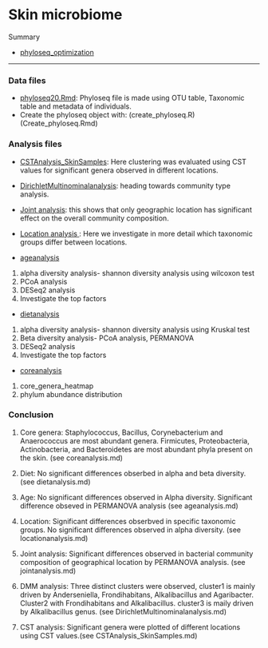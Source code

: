 # Skin microbiome


Summary
* [phyloseq_optimization](phyloseq_optimization.md) 
----------------------------------------------------------------------------

### Data files

* [phyloseq20.Rmd](phyloseq20.Rmd): Phyloseq file is made using OTU table, 
Taxonomic table and metadata of individuals.
* Create the phyloseq object with: (create_phyloseq.R) (Create_phyloseq.Rmd)


### Analysis files
* [CSTAnalysis_SkinSamples](CSTAnalysis_SkinSamples.md): Here clustering was evaluated using CST values for 
significant genera observed in different locations.

* [DirichletMultinominalanalysis](DirichletMultinominalanalysis.md): heading towards community type analysis.


* [Joint analysis](jointanalysis.md): this shows that only geographic
location has significant effect on the overall community composition.


* [Location analysis ](locationanalysis.md): Here we investigate in more
detail which taxonomic groups differ between locations.


* [ageanalysis](ageanalysis.md)
1. alpha diversity analysis- shannon diversity analysis using wilcoxon test
2. PCoA analysis
3. DESeq2 analysis
4. Investigate the top factors

* [dietanalysis](dietanalysis.md)
1. alpha diversity analysis- shannon diversity analysis using Kruskal test
2. Beta diversity analysis- PCoA analysis, PERMANOVA
3. DESeq2 analysis
4. Investigate the top factors


* [coreanalysis](coreanalysis.md)
1. core_genera_heatmap
2. phylum abundance distribution

### Conclusion
1. Core genera: Staphylococcus, Bacillus, Corynebacterium and Anaerococcus
are most abundant genera. Firmicutes, Proteobacteria, Actinobacteria, and Bacteroidetes
are most abundant phyla present on the skin. (see coreanalysis.md)

2. Diet: No significant differences obserbed in alpha and beta diversity. (see dietanalysis.md)

3. Age: No significant differences observed in Alpha diversity. Significant difference obseved 
in PERMANOVA analysis (see ageanalysis.md)

4. Location: Significant differences obserbved in specific taxonomic groups. No significant 
differences observed in alpha diversity. (see locationanalysis.md)

5. Joint analysis: Significant differences observed in bacterial community composition of geographical
location by PERMANOVA analysis. (see jointanalysis.md)

6. DMM analysis: Three distinct clusters were observed, cluster1 is mainly driven by Anderseniella,
Frondihabitans, Alkalibacillus and Agaribacter. Cluster2 with Frondihabitans and Alkalibacillus.
cluster3 is maily driven by Alkalibacillus genus. (see DirichletMultinominalanalysis.md)

7. CST analysis: Significant genera were plotted of different locations using CST values.(see CSTAnalysis_SkinSamples.md)
